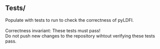 ## Tests/

Populate with tests to run to check the correctness of pyLDFI.<br/>
<br/>
Correctness invariant: These tests must pass!
<br/>
Do not push new changes to the repository wihtout verifying these tests pass. 
